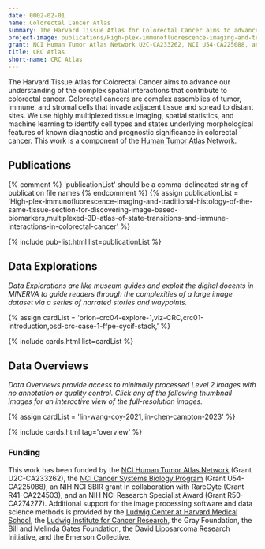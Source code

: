 ```yaml
---
date: 0002-02-01
name: Colorectal Cancer Atlas
summary: The Harvard Tissue Atlas for Colorectal Cancer aims to advance our understanding of the complex spatial interactions that contribute to colorectal cancer. Colorectal cancers are complex assemblies of tumor, immune, and stromal cells that invade adjacent tissue and spread to distant sites. We use highly multiplexed tissue imaging, spatial statistics, and machine learning to identify cell types and states underlying morphological features of known diagnostic and prognostic significance in colorectal cancer. This work is a component of the [Human Tumor Atlas Network](https://humantumoratlas.org/).  
project-image: publications/High-plex-immunofluorescence-imaging-and-traditional-histology-of-the-same-tissue-section-for-discovering-image-based-biomarkers-2.png
grant: NCI Human Tumor Atlas Network U2C-CA233262, NCI U54-CA225088, and the Ludwig Cancer Research Foundation
title: CRC Atlas
short-name: CRC Atlas
---
```


The Harvard Tissue Atlas for Colorectal Cancer aims to advance our understanding of the complex spatial interactions that contribute to colorectal cancer. Colorectal cancers are complex assemblies of tumor, immune, and stromal cells that invade adjacent tissue and spread to distant sites. We use highly multiplexed tissue imaging, spatial statistics, and machine learning to identify cell types and states underlying morphological features of known diagnostic and prognostic significance in colorectal cancer. This work is a component of the [Human Tumor Atlas Network](https://humantumoratlas.org/).  



## Publications
{% comment %}
  'publicationList' should be a comma-delineated string of publication file names
{% endcomment %}
{% assign publicationList = 'High-plex-immunofluorescence-imaging-and-traditional-histology-of-the-same-tissue-section-for-discovering-image-based-biomarkers,multiplexed-3D-atlas-of-state-transitions-and-immune-interactions-in-colorectal-cancer' %}

{% include pub-list.html list=publicationList %}

## Data Explorations
*Data Explorations are like museum guides and exploit the digital docents in MINERVA to guide readers through the complexities of a large image dataset via a series of narrated stories and waypoints.*

{% assign cardList = 'orion-crc04-explore-1,viz-CRC,crc01-introduction,osd-crc-case-1-ffpe-cycif-stack,' %}

{% include cards.html list=cardList %}

## Data Overviews
*Data Overviews provide access to minimally processed Level 2 images with no annotation or quality control. Click any of the following thumbnail images for an interactive view of the full-resolution images.*

{% assign cardList = 'lin-wang-coy-2021,lin-chen-campton-2023' %}

{% include cards.html tag='overview' %}

### Funding
This work has been funded by the [NCI Human Tumor Atlas Network](https://www.cancer.gov/research/key-initiatives/moonshot-cancer-initiative/implementation/human-tumor-atlas) (Grant U2C-CA233262), the [NCI Cancer Systems Biology Program](https://csbconsortium.org/) (Grant U54-CA225088), an NIH NCI SBIR grant in collaboration with RareCyte (Grant R41-CA224503), and an NIH NCI Research Specialist Award (Grant R50-CA274277). Additional support for the image processing software and data science methods is provided by the [Ludwig Center at Harvard Medical School](https://ludwigcenter.hms.harvard.edu/), the [Ludwig Institute for Cancer Research](https://www.ludwigcancerresearch.org/), the Gray Foundation, the Bill and Melinda Gates Foundation, the David Liposarcoma Research Initiative, and the Emerson Collective.
